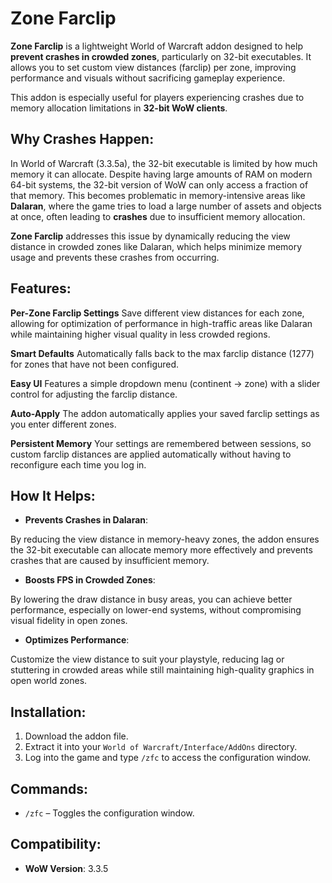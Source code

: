 # Zone Farclip

**Zone Farclip** is a lightweight World of Warcraft addon designed to help **prevent crashes in crowded zones**, particularly on 32-bit executables. It allows you to set custom view distances (farclip) per zone, improving performance and visuals without sacrificing gameplay experience.

This addon is especially useful for players experiencing crashes due to memory allocation limitations in **32-bit WoW clients**.

## Why Crashes Happen:
In World of Warcraft (3.3.5a), the 32-bit executable is limited by how much memory it can allocate. Despite having large amounts of RAM on modern 64-bit systems, the 32-bit version of WoW can only access a fraction of that memory. This becomes problematic in memory-intensive areas like **Dalaran**, where the game tries to load a large number of assets and objects at once, often leading to **crashes** due to insufficient memory allocation.

**Zone Farclip** addresses this issue by dynamically reducing the view distance in crowded zones like Dalaran, which helps minimize memory usage and prevents these crashes from occurring.

## Features:
**Per-Zone Farclip Settings**
Save different view distances for each zone, allowing for optimization of performance in high-traffic areas like Dalaran while maintaining higher visual quality in less crowded regions.


**Smart Defaults**
Automatically falls back to the max farclip distance (1277) for zones that have not been configured.


**Easy UI**
Features a simple dropdown menu (continent → zone) with a slider control for adjusting the farclip distance.


**Auto-Apply**
The addon automatically applies your saved farclip settings as you enter different zones.


**Persistent Memory**
Your settings are remembered between sessions, so custom farclip distances are applied automatically without having to reconfigure each time you log in.

## How It Helps:
- **Prevents Crashes in Dalaran**:


By reducing the view distance in memory-heavy zones, the addon ensures the 32-bit executable can allocate memory more effectively and prevents crashes that are caused by insufficient memory.
- **Boosts FPS in Crowded Zones**:

By lowering the draw distance in busy areas, you can achieve better performance, especially on lower-end systems, without compromising visual fidelity in open zones.

- **Optimizes Performance**:

Customize the view distance to suit your playstyle, reducing lag or stuttering in crowded areas while still maintaining high-quality graphics in open world zones.

## Installation:
1. Download the addon file.
2. Extract it into your `World of Warcraft/Interface/AddOns` directory.
3. Log into the game and type `/zfc` to access the configuration window.

## Commands:
- `/zfc` – Toggles the configuration window.

## Compatibility:
- **WoW Version**: 3.3.5
